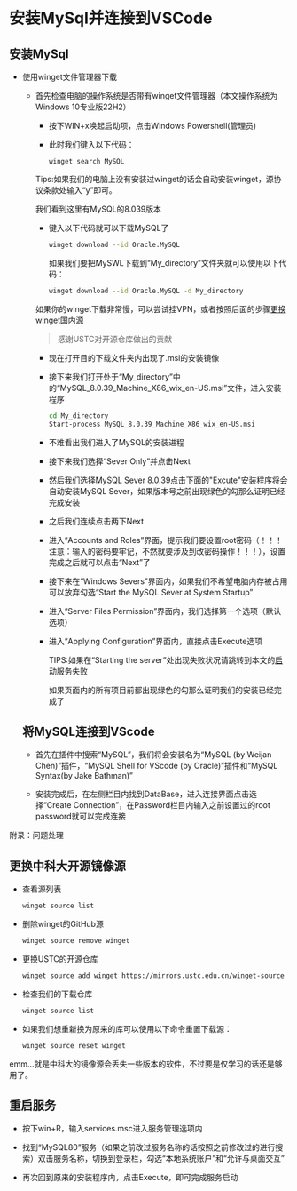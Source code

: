 # 安装MySql并连接到VSCode
  ## 安装MySql
  - 使用winget文件管理器下载
    - 首先检查电脑的操作系统是否带有winget文件管理器（本文操作系统为Windows 10专业版22H2）
    
      - 按下WIN+x唤起启动项，点击Windows Powershell(管理员)
     
      - 此时我们键入以下代码：
        ~~~shell
        winget search MySQL
        ~~~
      Tips:如果我们的电脑上没有安装过winget的话会自动安装winget，源协议条款处输入“y”即可。

      我们看到这里有MySQL的8.039版本
        
      - 键入以下代码就可以下载MySQL了
        ~~~bash
        winget download --id Oracle.MySQL
        ~~~
        
        如果我们要把MySWL下载到“My_directory”文件夹就可以使用以下代码：
        ~~~bash
        winget download --id Oracle.MySQL -d My_directory
        ~~~
      如果你的winget下载非常慢，可以尝试挂VPN，或者按照后面的步骤[更换winget国内源](#更换中科大开源镜像源)
      
      >感谢USTC对开源仓库做出的贡献
      
      - 现在打开目的下载文件夹内出现了.msi的安装镜像


      - 接下来我们打开处于“My_directory”中的“MySQL_8.0.39_Machine_X86_wix_en-US.msi”文件，进入安装程序
        ~~~bash
        cd My_directory
        Start-process MySQL_8.0.39_Machine_X86_wix_en-US.msi
        ~~~

      - 不难看出我们进入了MySQL的安装进程
     
      - 接下来我们选择“Sever Only”并点击Next
     
      - 然后我们选择MySQL Sever 8.0.39点击下面的"Excute"安装程序将会自动安装MySQL Sever，如果版本号之前出现绿色的勾那么证明已经完成安装
     
      - 之后我们连续点击两下Next
     
      - 进入“Accounts and Roles”界面，提示我们要设置root密码（！！！注意：输入的密码要牢记，不然就要涉及到改密码操作！！！），设置完成之后就可以点击“Next”了
     
      - 接下来在“Windows Severs”界面内，如果我们不希望电脑内存被占用可以放弃勾选“Start the MySQL Sever at System Startup”
     
      - 进入“Server Files Permission”界面内，我们选择第一个选项（默认选项）
     
      - 进入“Applying Configuration”界面内，直接点击Execute选项
     
        TIPS:如果在“Starting the server”处出现失败状况请跳转到本文的[启动服务失败](#重启服务)

        如果页面内的所有项目前都出现绿色的勾那么证明我们的安装已经完成了

    ## 将MySQL连接到VScode
      - 首先在插件中搜索“MySQL”，我们将会安装名为“MySQL (by Weijan Chen)”插件，“MySQL Shell for VScode (by Oracle)”插件和“MySQL Syntax(by Jake Bathman)”
   
      - 安装完成后，在左侧栏目内找到DataBase，进入连接界面点击选择“Create Connection”，在Password栏目内输入之前设置过的root password就可以完成连接
    
        

附录：问题处理        
## 更换中科大开源镜像源
  - 查看源列表
    ~~~bash
    winget source list
    ~~~
  - 删除winget的GitHub源
    ~~~bash
    winget source remove winget
    ~~~
  - 更换USTC的开源仓库
    ~~~bash
    winget source add winget https://mirrors.ustc.edu.cn/winget-source
    ~~~
  - 检查我们的下载仓库
    ~~~bash
    winget source list
    ~~~
  - 如果我们想重新换为原来的库可以使用以下命令重置下载源：
    ~~~bash
    winget source reset winget
    ~~~
emm...就是中科大的镜像源会丢失一些版本的软件，不过要是仅学习的话还是够用了。

## 重启服务
  - 按下win+R，输入services.msc进入服务管理选项内

  - 找到“MySQL80”服务（如果之前改过服务名称的话按照之前修改过的进行搜索）双击服务名称，切换到登录栏，勾选“本地系统账户”和“允许与桌面交互”

  - 再次回到原来的安装程序内，点击Execute，即可完成服务启动
